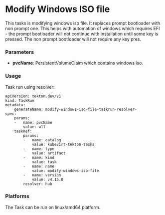 # Modify Windows ISO file

This tasks is modifying windows iso file. It replaces prompt bootloader with non prompt one. This helps with automation of 
windows which requires EFI - the prompt bootloader will not continue with installation until some key is pressed. The non prompt 
bootloader will not require any key pres.

### Parameters

- **pvcName**: PersistentVolumeClaim which contains windows iso.


### Usage

Task run using resolver:
```
apiVersion: tekton.dev/v1
kind: TaskRun
metadata:
    generateName: modify-windows-iso-file-taskrun-resolver-
spec:
    params:
    -   name: pvcName
        value: w11
    taskRef:
        params:
        -   name: catalog
            value: kubevirt-tekton-tasks
        -   name: type
            value: artifact
        -   name: kind
            value: task
        -   name: name
            value: modify-windows-iso-file
        -   name: version
            value: v4.15.0
        resolver: hub
```

### Platforms

The Task can be run on linux/amd64 platform.
